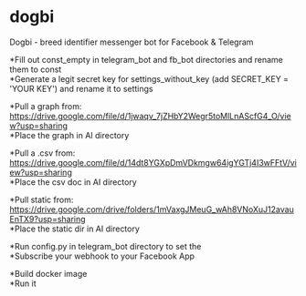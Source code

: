 # dogbi
Dogbi - breed identifier messenger bot for Facebook &amp; Telegram</br>

*Fill out const_empty in telegram_bot and fb_bot directories and rename them to const</br>
*Generate a legit secret key for settings_without_key (add SECRET_KEY = 'YOUR KEY') and rename it to settings </br>

*Pull a graph from: https://drive.google.com/file/d/1jwaqv_7jZHbY2Wegr5toMlLnAScfG4_O/view?usp=sharing </br>
*Place the graph in AI directory

*Pull a .csv from: https://drive.google.com/file/d/14dt8YGXpDmVDkmgw64igYGTj4I3wFFtV/view?usp=sharing </br>
*Place the csv doc in AI directory

*Pull static from: https://drive.google.com/drive/folders/1mVaxgJMeuG_wAh8VNoXuJ12avauEnTX9?usp=sharing </br>
*Place the static dir in AI directory

*Run config.py in telegram_bot directory to set the </br>
*Subscribe your webhook to your Facebook App

*Build docker image </br>
*Run it
